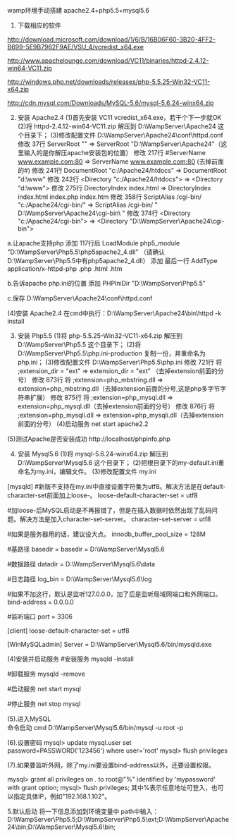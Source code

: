 wamp环境手动搭建 apache2.4+php5.5+mysql5.6 

1. 下载相应的软件

http://download.microsoft.com/download/1/6/B/16B06F60-3B20-4FF2-B699-5E9B7962F9AE/VSU_4/vcredist_x64.exe

http://www.apachelounge.com/download/VC11/binaries/httpd-2.4.12-win64-VC11.zip

http://windows.php.net/downloads/releases/php-5.5.25-Win32-VC11-x64.zip

http://cdn.mysql.com/Downloads/MySQL-5.6/mysql-5.6.24-winx64.zip

2. 安装 Apache2.4
(1)首先安装 VC11 vcredist_x64.exe，若干个下一步就OK
(2)将 httpd-2.4.12-win64-VC11.zip 解压到 D:\WampServer\Apache24 这个目录下；
(3)修改配置文件 D:\WampServer\Apache24\conf\httpd.conf 
修改 37行 ServerRoot "" => ServerRoot "D:\WampServer\Apache24"（这里输入的是你解压apache安装包的位置）
修改 217行 #ServerName www.example.com:80 => ServerName www.example.com:80 (去掉前面的#)
修改 241行 DocumentRoot "c:/Apache24/htdocs" => DocumentRoot "d:\www"
修改 242行 <Directory "c:/Apache24/htdocs"> => <Directory "d:\www">
修改 275行 DirectoryIndex index.html => DirectoryIndex index.html index.php index.htm
修改 358行 ScriptAlias /cgi-bin/ "c:/Apache24/cgi-bin/"  => ScriptAlias /cgi-bin/ " D:\WampServer\Apache24\cgi-bin\ "
修改 374行 <Directory "c:/Apache24/cgi-bin"> => <Directory "D:\WampServer\Apache24\cgi-bin">

a.让apache支持php
添加 117行后 LoadModule php5_module "D:\WampServer\Php5.5\php5apache2_4.dll" （请确认D:\WampServer\Php5.5中有php5apache2_4.dll）
添加 最后一行 AddType application/x-httpd-php .php .html .htm

b.告诉apache php.ini的位置
添加 PHPIniDir "D:\WampServer\Php5.5"

c.保存 D:\WampServer\Apache24\conf\httpd.conf

(4)安装 Apache2.4
在cmd中执行：D:\WampServer\Apache24\bin\httpd -k install


3. 安装 Php5.5
(1)将 php-5.5.25-Win32-VC11-x64.zip 解压到 D:\WampServer\Php5.5 这个目录下；
(2)将 D:\WampServer\Php5.5\php.ini-production 复制一份，并重命名为php.ini；
(3)修改配置文件 D:\WampServer\Php5.5\php.ini
修改 721行 将 ;extension_dir = "ext"		=> extension_dir = "ext" （去掉extension前面的分号）
修改 873行 将 ;extension=php_mbstring.dll	=> extension=php_mbstring.dll（去掉extension前面的分号,这是php多字节字符串扩展） 
修改 875行 将 ;extension=php_mysql.dll		=> extension=php_mysql.dll（去掉extension前面的分号）
修改 876行 将 ;extension=php_mysqli.dll		=> extension=php_mysqli.dll（去掉extension前面的分号）
(4)启动服务
net start apache2.2

(5)测试Apache是否安装成功
http://localhost/phpinfo.php

4. 安装 Mysql5.6 
(1)将 mysql-5.6.24-winx64.zip 解压到 D:\WampServer\Mysql5.6 这个目录下；
(2)把根目录下的my-default.ini重命名为my.ini，编辑文件。
(3)修改配置文件 my.ini

[mysqld]
#新版不支持在my.ini中直接设置字符集为utf8。解决方法是在default-character-set前面加上loose-。
loose-default-character-set = utf8

#加loose-后MySQL启动是不再报错了，但是在插入数据时依然出现了乱码问题。解决方法是加入character-set-server。
character-set-server = utf8

#如果是服务器用的话，建议设大点。
innodb_buffer_pool_size = 128M

#基路径
basedir = basedir = D:\WampServer\Mysql5.6

#数据路径
datadir = D:\WampServer\Mysql5.6\data

#日志路径
log_bin = D:\WampServer\Mysql5.6\log

#如果不加这行，默认是监听127.0.0.0，加了后是监听局域网端口和外网端口。
bind-address = 0.0.0.0

#监听端口
port = 3306

[client]
loose-default-character-set = utf8

[WinMySQLadmin]
Server = D:\WampServer\Mysql5.6/bin/mysqld.exe

(4)安装并启动服务
#安装服务
mysqld -install

#卸载服务
mysqld -remove

#启动服务
net start mysql

#停止服务
net stop mysql

(5).进入MySQL\
命令启动 cmd
D:\WampServer\Mysql5.6/bin/mysql -u root -p

(6).设置密码
mysql> update mysql.user set password=PASSWORD('123456') where user='root'
mysql> flush privileges

(7).如果要监听外网，除了my.ini要设置bind-address以外，还要设置权限。

mysql> grant all privileges on *.* to root@"%" identified by 'mypassword' with grant option;
mysql> flush privileges;
其中%表示任意地址可登入，也可以指定具体IP，例如"192.168.1.102"。

5.默认启动
将一下信息添加到环境变量中
path中输入：D:\WampServer\Php5.5;D:\WampServer\Php5.5\ext;D:\WampServer\Apache24\bin;D:\WampServer\Mysql5.6\bin;
